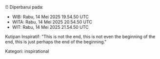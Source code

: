 ⏰ Diperbarui pada:
- WIB: Rabu, 14 Mei 2025 19.54.50 UTC
- WITA: Rabu, 14 Mei 2025 20.54.50 UTC
- WIT: Rabu, 14 Mei 2025 21.54.50 UTC

Kutipan Inspiratif:
"This is not the end, this is not even the beginning of the end, this is just perhaps the end of the beginning."


Kategori: inspirational

